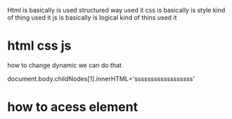 Html is basically is used structured way used it
css  is basically is style kind of thing used it
js   is basically is logical kind of thins used it

html 
css
js
=======================================================================================================
how to change dynamic we can do that 

document.body.childNodes[1].innerHTML='ssssssssssssssssss'


how to acess element
============================================
